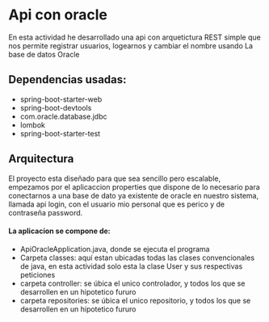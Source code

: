 # Api con oracle

En  esta actividad he desarrollado una api con arquetictura REST simple que nos permite registrar usuarios, logearnos y cambiar el nombre usando La base de datos Oracle

## Dependencias usadas:
-   spring-boot-starter-web
-   spring-boot-devtools
-   com.oracle.database.jdbc
-   lombok
-   spring-boot-starter-test

## Arquitectura
El proyecto esta diseñado para que sea sencillo pero escalable, empezamos por el  aplicaccion properties que dispone de lo necesario para conectarnos a una base de dato ya existente de oracle en nuestro sistema, llamada api login, con el usuario mio personal que es perico y de contraseña password.
#### La aplicacion se compone de:
-   ApiOracleApplication.java, donde se ejecuta el programa
-   Carpeta classes: aquí estan ubicadas todas las clases convencionales de java, en esta actividad solo esta la clase User y sus respectivas peticiones
-   carpeta controller: se úbica el unico controlador, y todos los que se desarrollen en un hipotetico fururo
-   carpeta repositories: se úbica el unico repositorio, y todos los que se desarrollen en un hipotetico fururo